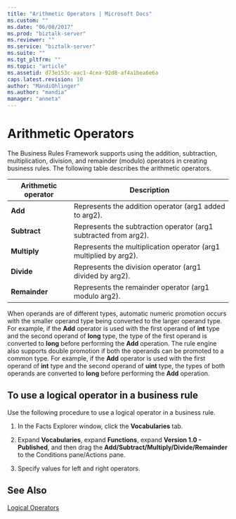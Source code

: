 ```yaml
---
title: "Arithmetic Operators | Microsoft Docs"
ms.custom: ""
ms.date: "06/08/2017"
ms.prod: "biztalk-server"
ms.reviewer: ""
ms.service: "biztalk-server"
ms.suite: ""
ms.tgt_pltfrm: ""
ms.topic: "article"
ms.assetid: d73e153c-aac1-4cea-92d8-af4a1bea6e6a
caps.latest.revision: 10
author: "MandiOhlinger"
ms.author: "mandia"
manager: "anneta"
---
```

# Arithmetic Operators
The Business Rules Framework supports using the addition, subtraction, multiplication, division, and remainder (modulo) operators in creating business rules. The following table describes the arithmetic operators.  
  
|Arithmetic operator|Description|  
|-------------------------|-----------------|  
|**Add**|Represents the addition operator (arg1 added to arg2).|  
|**Subtract**|Represents the subtraction operator (arg1 subtracted from arg2).|  
|**Multiply**|Represents the multiplication operator (arg1 multiplied by arg2).|  
|**Divide**|Represents the division operator (arg1 divided by arg2).|  
|**Remainder**|Represents the remainder operator (arg1 modulo arg2).|  
  
 When operands are of different types, automatic numeric promotion occurs with the smaller operand type being converted to the larger operand type. For example, if the **Add** operator is used with the first operand of **int** type and the second operand of **long** type, the type of the first operand is converted to **long** before performing the **Add** operation. The rule engine also supports double promotion if both the operands can be promoted to a common type. For example, if the **Add** operator is used with the first operand of **int** type and the second operand of **uint** type, the types of both operands are converted to **long** before performing the **Add** operation.  
  
## To use a logical operator in a business rule  
 Use the following procedure to use a logical operator in a business rule.  
  
1.  In the Facts Explorer window, click the **Vocabularies** tab.  
  
2.  Expand **Vocabularies**, expand **Functions**, expand **Version 1.0 - Published**, and then drag the **Add/Subtract/Multiply/Divide/Remainder** to the Conditions pane/Actions pane.  
  
3.  Specify values for left and right operators.  
  
## See Also  
 [Logical Operators](../core/logical-operators.md)